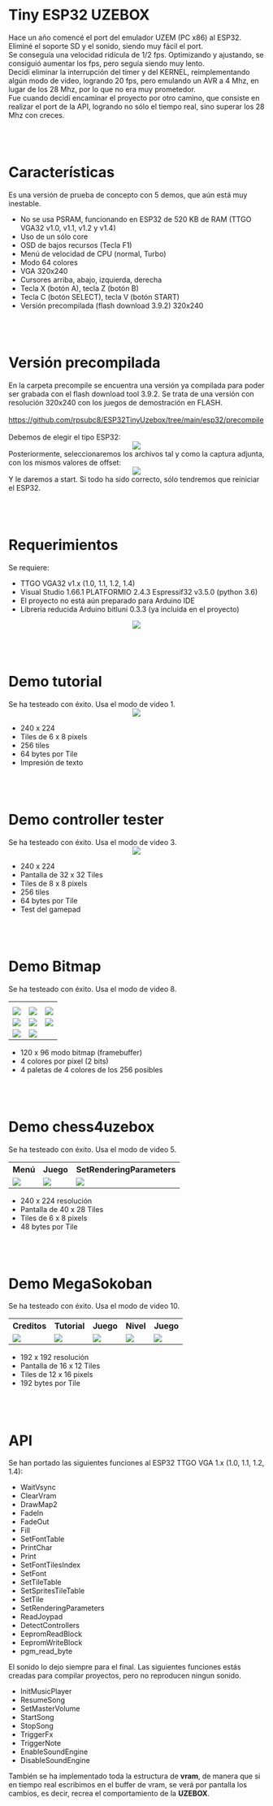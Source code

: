 # Tiny ESP32 UZEBOX
Hace un año comencé el port del emulador UZEM (PC x86) al ESP32. Eliminé el soporte SD y el sonido, siendo muy fácil el port.<br>
Se conseguía una velocidad ridícula de 1/2 fps. Optimizando y ajustando, se consiguió aumentar los fps, pero seguía siendo muy lento.<br>
Decidí eliminar la interrupción del timer y del KERNEL, reimplementando algún modo de video, logrando 20 fps, pero emulando un AVR a 4 Mhz, en lugar de los 28 Mhz, por lo que no era muy prometedor.<br>
Fue cuando decidí encaminar el proyecto por otro camino, que consiste en realizar el port de la API, logrando no sólo el tiempo real, sino superar los 28 Mhz con creces.

<br><br>
<h1>Características</h1>
Es una versión de prueba de concepto con 5 demos, que aún está muy inestable.
<ul>
 <li>No se usa PSRAM, funcionando en ESP32 de 520 KB de RAM (TTGO VGA32 v1.0, v1.1, v1.2 y v1.4)</li>
 <li>Uso de un sólo core</li>
 <li>OSD de bajos recursos (Tecla F1)</li>
 <li>Menú de velocidad de CPU (normal, Turbo)</li>
 <li>Modo 64 colores</li>
 <li>VGA 320x240</li>
 <li>Cursores arriba, abajo, izquierda, derecha</li>
 <li>Tecla X (botón A), tecla Z (botón B)</li>
 <li>Tecla C (botón SELECT), tecla V (botón START)</li>
 <li>Versión precompilada (flash download 3.9.2) 320x240</li>
</ul>

<br><br>
<h1>Versión precompilada</h1>
En la carpeta precompile se encuentra una versión ya compilada para poder ser grabada con el flash download tool 3.9.2. Se trata de una versión con resolución 320x240 con los juegos de demostración en FLASH.<br><br>
<a href='https://github.com/rpsubc8/ESP32TinyUzebox/tree/main/esp32/precompile'>https://github.com/rpsubc8/ESP32TinyUzebox/tree/main/esp32/precompile</a>
<br><br>
Debemos de elegir el tipo ESP32:
<center><img src='https://raw.githubusercontent.com/rpsubc8/ESP32TinyUzebox/main/preview/flash00.gif'></center>
Posteriormente, seleccionaremos los archivos tal y como la captura adjunta, con los mismos valores de offset:
<center><img src='https://raw.githubusercontent.com/rpsubc8/ESP32TinyUzebox/main/preview/flash01.gif'></center>
Y le daremos a start. Si todo ha sido correcto, sólo tendremos que reiniciar el ESP32.


<br><br>
<h1>Requerimientos</h1>
Se requiere:
<ul>
 <li>TTGO VGA32 v1.x (1.0, 1.1, 1.2, 1.4)</li>
 <li>Visual Studio 1.66.1 PLATFORMIO 2.4.3 Espressif32 v3.5.0 (python 3.6)</li>
 <li>El proyecto no está aún preparado para Arduino IDE</li>
 <li>Librería reducida Arduino bitluni 0.3.3 (ya incluida en el proyecto)</li>
</ul>
<center><img src='https://raw.githubusercontent.com/rpsubc8/ESP32TinyUzebox/main/preview/ttgovga32v12.jpg'></center>


<br><br>
<h1>Demo tutorial</h1>
Se ha testeado con éxito. Usa el modo de video 1.
<center><img src='https://raw.githubusercontent.com/rpsubc8/ESP32TinyUzebox/main/preview/demos/tutorial.gif'></center>
<ul>
 <li>240 x 224</li> 
 <li>Tiles de 6 x 8 pixels</li>
 <li>256 tiles</li>
 <li>64 bytes por Tile</li>
 <li>Impresión de texto</li>
</ul>


<br><br>
<h1>Demo controller tester</h1>
Se ha testeado con éxito. Usa el modo de video 3.
<center><img src='https://raw.githubusercontent.com/rpsubc8/ESP32TinyUzebox/main/preview/demos/controllertester.gif'></center>
<ul>
 <li>240 x 224</li> 
 <li>Pantalla de 32 x 32 Tiles</li>
 <li>Tiles de 8 x 8 pixels</li>
 <li>256 tiles</li>
 <li>64 bytes por Tile</li>
 <li>Test del gamepad</li>
</ul>


<br><br>
<h1>Demo Bitmap</h1>
Se ha testeado con éxito. Usa el modo de video 8.
<center>
 <table>
  <tr>
   <th></th>
   <th></th>
   <th></th>
  </tr>
  <tr>
   <td><img src='https://raw.githubusercontent.com/rpsubc8/ESP32TinyUzebox/main/preview/demos/bitmapdemo01.gif'></td>
   <td><img src='https://raw.githubusercontent.com/rpsubc8/ESP32TinyUzebox/main/preview/demos/bitmapdemo02.gif'></td>
   <td><img src='https://raw.githubusercontent.com/rpsubc8/ESP32TinyUzebox/main/preview/demos/bitmapdemo03.gif'></td>
  </tr>
  <tr>
   <td><img src='https://raw.githubusercontent.com/rpsubc8/ESP32TinyUzebox/main/preview/demos/bitmapdemo04.gif'></td>
   <td><img src='https://raw.githubusercontent.com/rpsubc8/ESP32TinyUzebox/main/preview/demos/bitmapdemo05.gif'></td>
   <td><img src='https://raw.githubusercontent.com/rpsubc8/ESP32TinyUzebox/main/preview/demos/bitmapdemo06.gif'> </td>
  </tr>
  <tr>
   <td><img src='https://raw.githubusercontent.com/rpsubc8/ESP32TinyUzebox/main/preview/demos/bitmapdemo07.gif'></td>
   <td><img src='https://raw.githubusercontent.com/rpsubc8/ESP32TinyUzebox/main/preview/demos/bitmapdemo08.gif'></td>
   <td></td>
  </tr>
 </table> 
</center> 
<ul>
 <li>120 x 96 modo bitmap (framebuffer)</li> 
 <li>4 colores por pixel (2 bits)</li>
 <li>4 paletas de 4 colores de los 256 posibles</li> 
</ul>
 

<br><br>
<h1>Demo chess4uzebox</h1>
Se ha testeado con éxito. Usa el modo de video 5.
<center>
 <table>
  <tr>
   <th>Menú</th>
   <th>Juego</th>
   <th>SetRenderingParameters</th>
  </tr>
  <tr>
   <td><img src='https://raw.githubusercontent.com/rpsubc8/ESP32TinyUzebox/main/preview/demos/chess4uzebox01.gif'></td>
   <td><img src='https://raw.githubusercontent.com/rpsubc8/ESP32TinyUzebox/main/preview/demos/chess4uzebox02.gif'></td>
   <td><img src='https://raw.githubusercontent.com/rpsubc8/ESP32TinyUzebox/main/preview/demos/chess4uzebox03.gif'></td>
  </tr>
 </table>
</center> 
<ul>
 <li>240 x 224 resolución</li> 
 <li>Pantalla de 40 x 28 Tiles</li>
 <li>Tiles de 6 x 8 pixels</li> 
 <li>48 bytes por Tile</li>
</ul>


<br><br>
<h1>Demo MegaSokoban</h1>
Se ha testeado con éxito. Usa el modo de video 10.
<center>
 <table>
  <tr>
   <th>Creditos</th>
   <th>Tutorial</th>
   <th>Juego</th>
   <th>Nivel</th>
   <th>Juego</th>
  </tr>
  <tr>
   <td><img src='https://raw.githubusercontent.com/rpsubc8/ESP32TinyUzebox/main/preview/demos/megasokoban01.gif'></td>
   <td><img src='https://raw.githubusercontent.com/rpsubc8/ESP32TinyUzebox/main/preview/demos/megasokoban02.gif'></td>
   <td><img src='https://raw.githubusercontent.com/rpsubc8/ESP32TinyUzebox/main/preview/demos/megasokoban03.gif'></td>
   <td><img src='https://raw.githubusercontent.com/rpsubc8/ESP32TinyUzebox/main/preview/demos/megasokoban04.gif'></td>
   <td><img src='https://raw.githubusercontent.com/rpsubc8/ESP32TinyUzebox/main/preview/demos/megasokoban05.gif'></td>
  </tr>
 </table>
</center>
<ul>
 <li>192 x 192 resolución</li> 
 <li>Pantalla de 16 x 12 Tiles</li>
 <li>Tiles de 12 x 16 pixels</li> 
 <li>192 bytes por Tile</li>
</ul>
 
 
<br><br>
<h1>API</h1>
Se han portado las siguientes funciones al ESP32 TTGO VGA 1.x (1.0, 1.1, 1.2, 1.4):
<ul>
 <li>WaitVsync</li> 
 <li>ClearVram</li>
 <li>DrawMap2</li>
 <li>FadeIn</li>
 <li>FadeOut</li>
 <li>Fill</li>
 <li>SetFontTable</li>
 <li>PrintChar</li>
 <li>Print</li>
 <li>SetFontTilesIndex</li>
 <li>SetFont</li>
 <li>SetTileTable</li>
 <li>SetSpritesTileTable</li>
 <li>SetTile</li>
 <li>SetRenderingParameters</li>
 <li>ReadJoypad</li>
 <li>DetectControllers</li>
 <li>EepromReadBlock</li>
 <li>EepromWriteBlock</li>
 <li>pgm_read_byte</li>
</ul>

El sonido lo dejo siempre para el final. Las siguientes funciones estás creadas para compilar proyectos, pero no reproducen ningun sonido.
<ul>
 <li>InitMusicPlayer</li>
 <li>ResumeSong</li>
 <li>SetMasterVolume</li>
 <li>StartSong</li>
 <li>StopSong</li>
 <li>TriggerFx</li>
 <li>TriggerNote</li>
 <li>EnableSoundEngine</li>
 <li>DisableSoundEngine</li>
</ul>
También se ha implementado toda la estructura de <b>vram</b>, de manera que si en tiempo real escribimos en el buffer de vram, se verá por pantalla los cambios, es decir, recrea el comportamiento de la <b>UZEBOX</b>.
<br><br>
